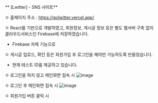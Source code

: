 ** [Lwitter] - SNS 사이트**
 
 ㅇ 홈페이지 주소 : https://golwitter.vercel.app/
 
 ㅇ React를 기반으로 개발하였고, 회원정보, 게시글 정보 등은 별도 웹서버 구축 없이 클라우드서비스인 Firebase에 저장하였습니다.
   - Firebase 자체 기능으로
 
 ㅇ 게시글 업로드, 확인 등은 회원가입 후 로그인을 해야만 가능하도록 만들었습니다.
   - 현재 테스트 ID를 제공하고 있습니다.
     

 ㅇ 로그인을 하지 않고 메인화면 접속 시 
![image](https://github.com/doitjustgo/Lwitter/assets/24933367/005229fd-dcbd-41ad-be56-07e7e867a64e)

 ㅇ 로그인 후 메인화면 접속 시 
 ![image](https://github.com/doitjustgo/Lwitter/assets/24933367/cf07ec8c-e075-4952-ae6a-6523954621c6)

 ㅇ 회원가입 버튼 클릭 시 
